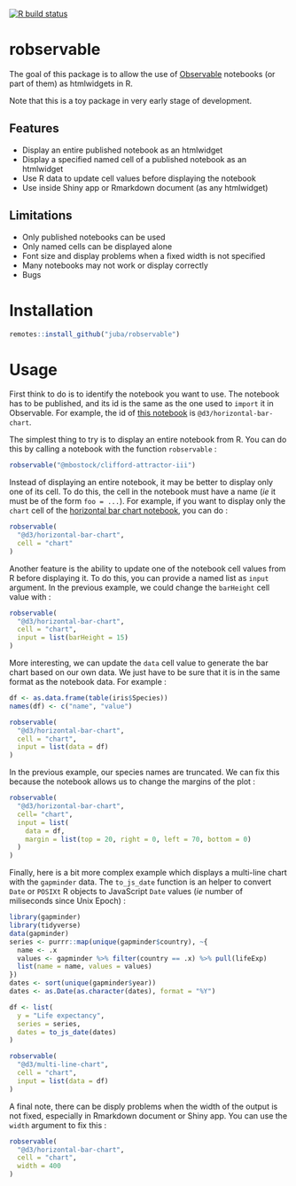  <!-- badges: start -->
  [![R build status](https://github.com/juba/robservable/workflows/R-CMD-check/badge.svg)](https://github.com/juba/robservable/actions)
  <!-- badges: end -->

# robservable

The goal of this package is to allow the use of [Observable](https://observablehq.com/) notebooks (or part of them) as htmlwidgets in R.

Note that this is a toy package in very early stage of development.

## Features

- Display an entire published notebook as an htmlwidget
- Display a specified named cell of a published notebook as an htmlwidget
- Use R data to update cell values before displaying the notebook
- Use inside Shiny app or Rmarkdown document (as any htmlwidget)

## Limitations

- Only published notebooks can be used
- Only named cells can be displayed alone
- Font size and display problems when a fixed width is not specified
- Many notebooks may not work or display correctly
- Bugs



# Installation

```r
remotes::install_github("juba/robservable")
```

# Usage

First think to do is to identify the notebook you want to use. The notebook has to be published, and its id is the same as the one used to `import` it in Observable. For example, the id of [this notebook](https://observablehq.com/@d3/horizontal-bar-chart) is `@d3/horizontal-bar-chart`.

The simplest thing to try is to display an entire notebook from R. You can do this by calling a notebook with the function `robservable` :

```r
robservable("@mbostock/clifford-attractor-iii")
```

Instead of displaying an entire notebook, it may be better to display only one of its cell. To do this, the cell in the notebook must have a name (*ie* it must be of the form `foo = ...`). For example, if you want to display only the `chart` cell of the [horizontal bar chart notebook](https://observablehq.com/@d3/horizontal-bar-chart), you can do :

```r
robservable(
  "@d3/horizontal-bar-chart", 
  cell = "chart"
)
```

Another feature is the ability to update one of the notebook cell values from R before displaying it. To do this, you can provide a named list as `input` argument. In the previous example, we could change the `barHeight` cell value with :

```r
robservable(
  "@d3/horizontal-bar-chart", 
  cell = "chart",
  input = list(barHeight = 15)
)
```

More interesting, we can update the `data` cell value to generate the bar chart based on our own data. We just have to be sure that it is in the same format as the notebook data. For example :

```r
df <- as.data.frame(table(iris$Species))
names(df) <- c("name", "value")

robservable(
  "@d3/horizontal-bar-chart", 
  cell = "chart",
  input = list(data = df)
)
```

In the previous example, our species names are truncated. We can fix this because the notebook allows us to change the margins of the plot :

```r
robservable(
  "@d3/horizontal-bar-chart",
  cell= "chart",
  input = list(
    data = df,
    margin = list(top = 20, right = 0, left = 70, bottom = 0)
  )
)
```

Finally, here is a bit more complex example which displays a multi-line chart with the `gapminder` data. The `to_js_date` function is an helper to convert `Date` or `POSIXt` R objects to JavaScript `Date` values (*ie* number of miliseconds since Unix Epoch) :

```r
library(gapminder)
library(tidyverse)
data(gapminder)
series <- purrr::map(unique(gapminder$country), ~{
  name <- .x
  values <- gapminder %>% filter(country == .x) %>% pull(lifeExp)
  list(name = name, values = values)
})
dates <- sort(unique(gapminder$year))
dates <- as.Date(as.character(dates), format = "%Y")

df <- list(
  y = "Life expectancy",
  series = series,
  dates = to_js_date(dates)
)

robservable(
  "@d3/multi-line-chart",
  cell = "chart",
  input = list(data = df)
)
```

A final note, there can be disply problems when the width of the output is not fixed, especially in Rmarkdown document or Shiny app. You can use the `width` argument to fix this :

```r
robservable(
  "@d3/horizontal-bar-chart", 
  cell = "chart",
  width = 400
)
```





